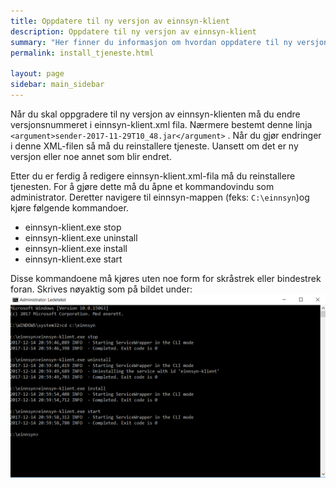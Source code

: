 ```yaml
---
title: Oppdatere til ny versjon av einnsyn-klient
description: Oppdatere til ny versjon av einnsyn-klient
summary: "Her finner du informasjon om hvordan oppdatere til ny versjon av einnsyn-klient"
permalink: install_tjeneste.html

layout: page
sidebar: main_sidebar
---
```


Når du skal oppgradere til ny versjon av einnsyn-klienten må du endre versjonsnummeret i einnsyn-klient.xml fila. Nærmere bestemt denne linja ```<argument>sender-2017-11-29T10_48.jar</argument>``` . Når du gjør endringer i denne XML-filen så må du reinstallere tjeneste.  Uansett om det er ny versjon eller noe annet som blir endret. 

Etter du er ferdig å redigere einnsyn-klient.xml-fila må du reinstallere tjenesten. For å gjøre dette må du åpne et kommandovindu som administrator. Deretter navigere til einnsyn-mappen (feks: ```C:\einnsyn```)og kjøre følgende kommandoer. 

* einnsyn-klient.exe stop
* einnsyn-klient.exe uninstall
* einnsyn-klient.exe install
* einnsyn-klient.exe start

Disse kommandoene må kjøres uten noe form for skråstrek eller bindestrek foran. Skrives nøyaktig som på bildet under:
![Reinstallere tjeneste](../resources/reinstall_klient.png)

